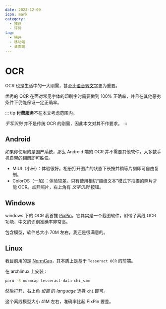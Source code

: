 ```yaml
---
date: 2023-12-09
icon: mark
category:
  - 推荐
  - 评价
tag:
  - 横评
  - 移动端
  - 桌面端
---
```


# OCR

OCR 也是生活中的一大刚需，甚至比[语音转文字](./voice2text.md)更为重要。

优秀的 OCR 在面对常见字体的印刷字时需要做到 100% 正确率，并且在其他恶劣条件下仍能保证一定正确率。

::: tip
**付费服务**不在本文考虑范围内。

_手写识别_ 并不是传统 OCR 的刚需，因此本文对其不作要求。
:::

## Android

如果你使用的是国产系统，那么 Android 端的 OCR 并不需要其他软件，大多数手机自带的相册即可胜任。

- MIUI（小米）：体验很好。相册打开图片的状态下长按并稍等片刻即可自由复制。
- ColorOS（一加）：体验较差。只有使用相机“超级文本”模式下拍摄的照片才能 OCR。点开照片，右上角有 _文字识别_ 按钮。

## Windows

windows 下的 OCR 我首推 [PixPin](../farraginous/recommend_packages.md#截图软件)。它其实是一个截图软件，附带了离线 OCR 功能，中文的识别准确率非常高。

包含模型，软件总大小 70M 左右，我还是很满意的。

## Linux

我目前用的是 [NormCap](https://github.com/dynobo/normcap)，其本质上是基于 `Tesseract OCR` 的前端。

在 archlinux 上安装：

```sh
paru -S normcap tesseract-data-chi_sim
```

然后打开，右上角 _设置_ 的 _language_ 选择 `chi` 即可。

这个离线模型大小 41M 左右，准确率比起 PixPin 要差。
